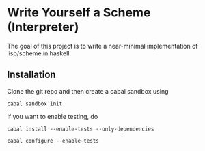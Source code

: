 # Write Yourself a Scheme (Interpreter)

The goal of this project is to write a near-minimal implementation
of lisp/scheme in haskell.

## Installation

Clone the git repo and then create a cabal sandbox using

`cabal sandbox init`

If you want to enable testing, do

`cabal install --enable-tests --only-dependencies`

`cabal configure --enable-tests`
